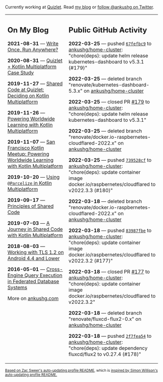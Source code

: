 Currently working at [Quizlet](https://quizlet.com/). Read [my blog](https://ankushg.com/) or [follow @ankushg on Twitter](https://twitter.com/ankushg).

<table><tr><td valign="top" width="40%">

## On My Blog
<!-- blog starts -->
**2021-08-31** — [Write Once, Run Anywhere?](https://ankushg.com/posts/write-once-run-anywhere-increment/)

**2020-08-31** — [Quizlet + Kotlin Multiplatform Case Study](https://ankushg.com/posts/quizlet-kotlin-multiplatform-case-study/)

**2019-11-27** — [Shared Code at Quizlet: Deciding on Kotlin Multiplatform](https://ankushg.com/posts/shared-code-kotlin-multiplatform/)

**2019-11-26** — [Powering Worldwide Learning with Kotlin Multiplatform](https://ankushg.com/speaking/droidcon-sf-2019)

**2019-11-07** — [San Francisco Kotlin Meetup: Powering Worldwide Learning with Kotlin Multiplatform](https://ankushg.com/speaking/sf-kotlin-meetup-2019)

**2019-10-20** — [Using `@Parcelize` in Kotlin Multiplatform](https://ankushg.com/posts/multiplatform-parcelize/)

**2019-09-17** — [Principles of Shared Code](https://ankushg.com/speaking/denver-startup-week-2019)

**2019-07-03** — [A Journey in Shared Code with Kotlin Multiplatform](https://ankushg.com/speaking/droidcon-berlin-2019)

**2018-08-03** — [Working with TLS 1.2 on Android 4.4 and Lower](https://ankushg.com/posts/tls-1.2-on-android/)

**2016-05-01** — [Cross-Engine Query Execution in Federated Database Systems](https://ankushg.com/projects/thesis)
<!-- blog ends -->
More on [ankushg.com](https://ankushg.com/)
</td><td valign="top" width="60%">

## Public GitHub Activity
<!-- githubActivity starts -->
**2022-03-25** — pushed [`67fefbc9`](https://github.com/ankushg/home-cluster/commit/67fefbc968a115bcddb4dab5de53d7c997e82199) to [ankushg/home-cluster](https://api.github.com/repos/ankushg/home-cluster): "chore(deps): update helm release kubernetes-dashboard to v5.3.1 (#179)"

**2022-03-25** — deleted branch "renovate/kubernetes-dashboard-5.3.x" on [ankushg/home-cluster](https://api.github.com/repos/ankushg/home-cluster)

**2022-03-25** — closed PR [#179](https://github.com/ankushg/home-cluster/pull/179) to [ankushg/home-cluster](https://api.github.com/repos/ankushg/home-cluster): "chore(deps): update helm release kubernetes-dashboard to v5.3.1"

**2022-03-25** — deleted branch "renovate/docker.io-raspbernetes-cloudflared-2022.x" on [ankushg/home-cluster](https://api.github.com/repos/ankushg/home-cluster)

**2022-03-25** — pushed [`739528cf`](https://github.com/ankushg/home-cluster/commit/739528cf441156c5ffcbff6101f1f733d0c1efa3) to [ankushg/home-cluster](https://api.github.com/repos/ankushg/home-cluster): "chore(deps): update container image docker.io/raspbernetes/cloudflared to v2022.3.3 (#180)"

**2022-03-18** — deleted branch "renovate/docker.io-raspbernetes-cloudflared-2022.x" on [ankushg/home-cluster](https://api.github.com/repos/ankushg/home-cluster)

**2022-03-18** — pushed [`83987fbe`](https://github.com/ankushg/home-cluster/commit/83987fbe235bfd137e18a8cb5fe8417e309721da) to [ankushg/home-cluster](https://api.github.com/repos/ankushg/home-cluster): "chore(deps): update container image docker.io/raspbernetes/cloudflared to v2022.3.2 (#177)"

**2022-03-18** — closed PR [#177](https://github.com/ankushg/home-cluster/pull/177) to [ankushg/home-cluster](https://api.github.com/repos/ankushg/home-cluster): "chore(deps): update container image docker.io/raspbernetes/cloudflared to v2022.3.2"

**2022-03-18** — deleted branch "renovate/fluxcd-flux2-0.x" on [ankushg/home-cluster](https://api.github.com/repos/ankushg/home-cluster)

**2022-03-18** — pushed [`2f7fea54`](https://github.com/ankushg/home-cluster/commit/2f7fea545553197606deb3e0336d86417f08ca18) to [ankushg/home-cluster](https://api.github.com/repos/ankushg/home-cluster): "chore(deps): update dependency fluxcd/flux2 to v0.27.4 (#178)"
<!-- githubActivity ends -->
</td></tr></table>

<sub><a href="https://github.com/ZacSweers/ZacSweers">Based on Zac Sweer's auto-updating profile README</a>, which is <a href="https://simonwillison.net/2020/Jul/10/self-updating-profile-readme/">inspired by Simon Willison's auto-updating profile README.</a></sub>